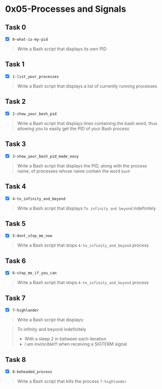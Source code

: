 # 0x05-Processes and Signals

## Task 0
- [x] `0-what-is-my-pid`
> Write a Bash script that displays its own PID

## Task 1
- [x] `1-list_your_processes`
> Write a Bash script that displays a list of currently running processes

## Task 2
- [x] `2-show_your_bash_pid`
> Write a Bash script that displays lines containing the bash word, thus allowing you to easily get the PID of your Bash process

## Task 3
- [x] `3-show_your_bash_pid_made_easy`
> Write a Bash script that displays the PID, along with the process name, of processes whose name contain the word `bash`

## Task 4
- [x] `4-to_infinity_and_beyond`
> Write a Bash script that displays `To infinity and beyond` indefinitely

## Task 5
- [x] `5-dont_stop_me_now`
> Write a Bash script that stops `4-to_infinity_and_beyond` process

## Task 6
- [x] `6-stop_me_if_you_can`
> Write a Bash script that stops `4-to_infinity_and_beyond` process

## Task 7
- [x] `7-highlander`
> Write a Bash script that displays:

> To infinity and beyond indefinitely
> - With a sleep 2 in between each iteration
> - I am invincible!!! when receiving a SIGTERM signal

## Task 8
- [x] `8-beheaded_process`
> Write a Bash script that kills the process `7-highlander`
